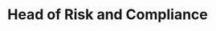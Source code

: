 ---
title   : Head of Risk and Compliance
aliases :
type  :  for-candidate
challenges:
    - CP-ST-strategic-thinking.md
    - MA-DR-deliver-results.md
    - RI-RM-risk-management.md
    - RI-PI-pii-data-breach.md
    - RI-GA-gap-analysis.md
    - RI-RF-risk-framework.md
---